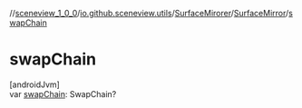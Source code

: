 //[sceneview_1_0_0](../../../../index.md)/[io.github.sceneview.utils](../../index.md)/[SurfaceMirorer](../index.md)/[SurfaceMirror](index.md)/[swapChain](swap-chain.md)

# swapChain

[androidJvm]\
var [swapChain](swap-chain.md): SwapChain?
